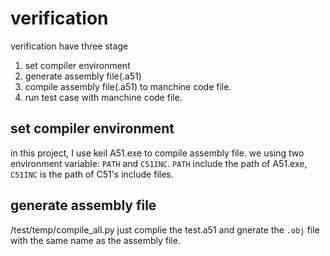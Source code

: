   # verification
  verification have three stage
   1.  set compiler environment
   2.  generate assembly file(.a51)
   3.  compile assembly file(.a51) to manchine code file.
   4.  run test case with manchine code file.
   ## set compiler environment
   in this project, I use keil A51.exe to compile assembly file. we using two environment variable: `PATH` and `C51INC`. `PATH` include the path of A51.exe, `C51INC` is the path of C51's include files.

   ## generate assembly file
   /test/temp/compile_all.py just complie the test.a51 and gnerate the `.obj` file with the same name as the assembly file.